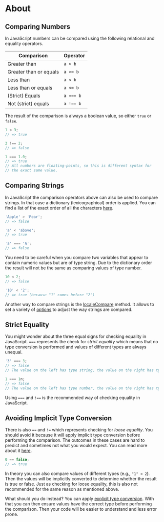 # About

## Comparing Numbers

In JavaScript numbers can be compared using the following relational and equality operators.

| Comparison             | Operator  |
| ---------------------- | --------- |
| Greater than           | `a > b`   |
| Greater than or equals | `a >= b`  |
| Less than              | `a < b`   |
| Less than or equals    | `a <= b`  |
| (Strict) Equals        | `a === b` |
| Not (strict) equals    | `a !== b` |

The result of the comparison is always a boolean value, so either `true` or `false`.

```javascript
1 < 3;
// => true

2 !== 2;
// => false

1 === 1.0;
// => true
// All numbers are floating-points, so this is different syntax for
// the exact same value.
```

## Comparing Strings

In JavaScript the comparison operators above can also be used to compare strings.
In that case a dictionary (lexicographical) order is applied.
You can find a list of the exact order of all the characters [here][utf-16-list].

```javascript
'Apple' > 'Pear';
// => false

'a' < 'above';
// => true

'a' === 'A';
// => false
```

You need to be careful when you compare two variables that appear to contain numeric values but are of type string.
Due to the dictionary order the result will not be the same as comparing values of type number.

```javascript
10 < 2;
// => false

'10' < '2';
// => true (because "1" comes before "2")
```

Another way to compare strings is the [localeCompare][mdn-locale-compare] method.
It allows to set a variety of [options][mdn-locale-compare-options] to adjust the way strings are compared.

## Strict Equality

You might wonder about the three equal signs for checking equality in JavaScript.
`===` represents the check for _strict equality_ which means that no type conversion is performed and values of different types are always unequal.

```javascript
'3' === 3;
// => false
// The value on the left has type string, the value on the right has type number.

1 === 1n;
// => false
// The value on the left has type number, the value on the right has type bigint.
```

Using `===` and `!==` is the recommended way of checking equality in JavaScript.

## Avoiding Implicit Type Conversion

There is also `==` and `!=` which represents checking for _loose equality_.
You should avoid it because it will apply implicit type conversion before performing the comparison.
The outcomes in these cases are hard to predict and sometimes not what you would expect. 
You can read more about it [here][mdn-loose-equals].

```javascript
0 == false;
// => true
```

In theory you can also compare values of different types (e.g., `"1" < 2`).
Then the values will be implicitly converted to determine whether the result is true or false.
Just as checking for loose equality, this is also not recommended for the same reason as mentioned above.

What should you do instead?
You can apply [explicit type conversion][concept-type-conversion].
With that you can then ensure values have the correct type before performing the comparison. 
Then your code will be easier to understand and less error prone.

[mdn-loose-equals]: https://developer.mozilla.org/en-US/docs/Web/JavaScript/Reference/Operators/Equality
[concept-type-conversion]: /tracks/javascript/concepts/type-conversion
[utf-16-list]: https://www.fileformat.info/info/charset/UTF-16/list.htm
[mdn-locale-compare]: https://developer.mozilla.org/en-US/docs/Web/JavaScript/Reference/Global_Objects/String/localeCompare
[mdn-locale-compare-options]: https://developer.mozilla.org/en-US/docs/Web/JavaScript/Reference/Global_Objects/Intl/Collator/Collator#parameters

